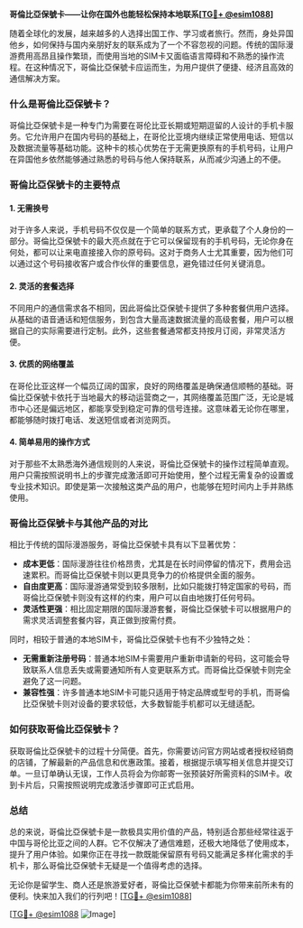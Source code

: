 **哥倫比亞保號卡——让你在国外也能轻松保持本地联系[[TG💪+ @esim1088](https://t.me/s/esim1088)]**

随着全球化的发展，越来越多的人选择出国工作、学习或者旅行。然而，身处异国他乡，如何保持与国内亲朋好友的联系成为了一个不容忽视的问题。传统的国际漫游费用高昂且操作繁琐，而使用当地的SIM卡又面临语言障碍和不熟悉的操作流程。在这种情况下，哥倫比亞保號卡应运而生，为用户提供了便捷、经济且高效的通信解决方案。

### 什么是哥倫比亞保號卡？

哥倫比亞保號卡是一种专门为需要在哥伦比亚长期或短期逗留的人设计的手机卡服务。它允许用户在国内号码的基础上，在哥伦比亚境内继续正常使用电话、短信以及数据流量等基础功能。这种卡的核心优势在于无需更换原有的手机号码，让用户在异国他乡依然能够通过熟悉的号码与他人保持联系，从而减少沟通上的不便。

### 哥倫比亞保號卡的主要特点

#### 1. **无需换号**
   对于许多人来说，手机号码不仅仅是一个简单的联系方式，更承载了个人身份的一部分。哥倫比亞保號卡的最大亮点就在于它可以保留现有的手机号码，无论你身在何处，都可以让来电直接接入你的原号码。这对于商务人士尤其重要，因为他们可以通过这个号码接收客户或合作伙伴的重要信息，避免错过任何关键消息。

#### 2. **灵活的套餐选择**
   不同用户的通信需求各不相同，因此哥倫比亞保號卡提供了多种套餐供用户选择。从基础的语音通话和短信服务，到包含大量高速数据流量的高级套餐，用户可以根据自己的实际需要进行定制。此外，这些套餐通常都支持按月订阅，非常灵活方便。

#### 3. **优质的网络覆盖**
   在哥伦比亚这样一个幅员辽阔的国家，良好的网络覆盖是确保通信顺畅的基础。哥倫比亞保號卡依托于当地最大的移动运营商之一，其网络覆盖范围广泛，无论是城市中心还是偏远地区，都能享受到稳定可靠的信号连接。这意味着无论你在哪里，都能够随时拨打电话、发送短信或者浏览网页。

#### 4. **简单易用的操作方式**
   对于那些不太熟悉海外通信规则的人来说，哥倫比亞保號卡的操作过程简单直观。用户只需按照说明书上的步骤完成激活即可开始使用，整个过程无需复杂的设置或专业技术知识。即使是第一次接触这类产品的用户，也能够在短时间内上手并熟练使用。

### 哥倫比亞保號卡与其他产品的对比

相比于传统的国际漫游服务，哥倫比亞保號卡具有以下显著优势：

- **成本更低**：国际漫游往往价格昂贵，尤其是在长时间停留的情况下，费用会迅速累积。而哥倫比亞保號卡则以更具竞争力的价格提供全面的服务。
- **自由度更高**：国际漫游通常受到较多限制，比如只能拨打特定国家的号码，而哥倫比亞保號卡则没有这样的约束，用户可以自由地拨打任何号码。
- **灵活性更强**：相比固定期限的国际漫游套餐，哥倫比亞保號卡可以根据用户的需求灵活调整套餐内容，真正做到按需付费。

同时，相较于普通的本地SIM卡，哥倫比亞保號卡也有不少独特之处：

- **无需重新注册号码**：普通本地SIM卡需要用户重新申请新的号码，这可能会导致联系人信息丢失或需要通知所有人变更联系方式。而哥倫比亞保號卡则完全避免了这一问题。
- **兼容性强**：许多普通本地SIM卡可能只适用于特定品牌或型号的手机，而哥倫比亞保號卡则对设备的要求较低，大多数智能手机都可以无缝适配。

### 如何获取哥倫比亞保號卡？

获取哥倫比亞保號卡的过程十分简便。首先，你需要访问官方网站或者授权经销商的店铺，了解最新的产品信息和优惠政策。接着，根据提示填写相关信息并提交订单。一旦订单确认无误，工作人员将会为你邮寄一张预装好所需资料的SIM卡。收到卡片后，只需按照说明完成激活步骤即可正式启用。

### 总结

总的来说，哥倫比亞保號卡是一款极具实用价值的产品，特别适合那些经常往返于中国与哥伦比亚之间的人群。它不仅解决了通信难题，还极大地降低了使用成本，提升了用户体验。如果你正在寻找一款既能保留原有号码又能满足多样化需求的手机卡，那么哥倫比亞保號卡无疑是一个值得考虑的选择。

无论你是留学生、商人还是旅游爱好者，哥倫比亞保號卡都能为你带来前所未有的便利。快来加入我们的行列吧！[[TG💪+ @esim1088](https://t.me/s/esim1088)] 

[[TG💪+ @esim1088](https://t.me/s/esim1088) ![Image](https://i.postimg.cc/4NQfJmqS/Snipaste-2025-05-13-00-14-12.png)]